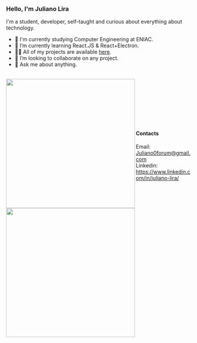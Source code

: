 
### Hello, I'm Juliano Lira

I'm a student, developer, self-taught and curious about everything about technology.

- :school: I'm currently studying Computer Engineering at ENIAC.
- 🌱 I’m currently learning React.JS & React+Electron.
- 👨‍💻 All of my projects are available  [here](https://github.com/julianoBRL?tab=repositories).
- 👯 I’m looking to collaborate on any project.
- 💬 Ask me about anything.

<br>
<img width="350px" align="left" src="https://github-readme-stats.vercel.app/api/top-langs/?username=julianoBRL&layout=compact&theme=tokyonight" />
<img width="350px" align="left" src="https://github-readme-stats.vercel.app/api?username=julianoBRL&layout=compact&show_icons=true&theme=tokyonight" /><br><br><br><br><br><br><br>

#### Contacts
Email: Juliano0forum@gmail.com<br>
Linkedin: https://www.linkedin.com/in/juliano-lira/
